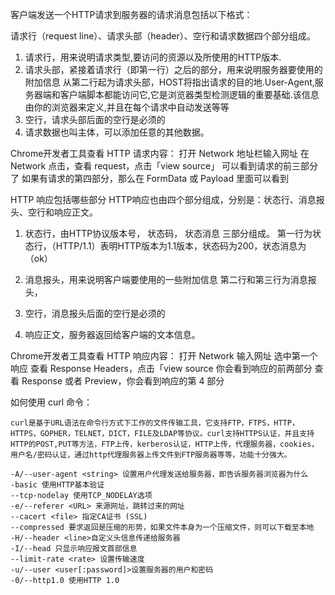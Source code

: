 客户端发送一个HTTP请求到服务器的请求消息包括以下格式：

请求行（request line）、请求头部（header）、空行和请求数据四个部分组成。
1. 请求行，用来说明请求类型,要访问的资源以及所使用的HTTP版本.
2. 请求头部，紧接着请求行（即第一行）之后的部分，用来说明服务器要使用的附加信息
从第二行起为请求头部，HOST将指出请求的目的地.User-Agent,服务器端和客户端脚本都能访问它,它是浏览器类型检测逻辑的重要基础.该信息由你的浏览器来定义,并且在每个请求中自动发送等等
3. 空行，请求头部后面的空行是必须的
4. 请求数据也叫主体，可以添加任意的其他数据。

Chrome开发者工具查看 HTTP 请求内容：
打开 Network
地址栏输入网址
在 Network 点击，查看 request，点击「view source」
可以看到请求的前三部分了
如果有请求的第四部分，那么在 FormData 或 Payload 里面可以看到

HTTP 响应包括哪些部分
HTTP响应也由四个部分组成，分别是：状态行、消息报头、空行和响应正文。
1. 状态行，由HTTP协议版本号， 状态码， 状态消息 三部分组成。
第一行为状态行，（HTTP/1.1）表明HTTP版本为1.1版本，状态码为200，状态消息为（ok）

2. 消息报头，用来说明客户端要使用的一些附加信息
第二行和第三行为消息报头，

3. 空行，消息报头后面的空行是必须的
4. 响应正文，服务器返回给客户端的文本信息。

Chrome开发者工具查看 HTTP 响应内容：
打开 Network
输入网址
选中第一个响应
查看 Response Headers，点击「view source
你会看到响应的前两部分
查看 Response 或者 Preview，你会看到响应的第 4 部分

如何使用 curl 命令：

	curl是基于URL语法在命令行方式下工作的文件传输工具，它支持FTP，FTPS，HTTP，HTTPS，GOPHER，TELNET，DICT，FILE及LDAP等协议。curl支持HTTPS认证，并且支持HTTP的POST,PUT等方法，FTP上传，kerberos认证，HTTP上传，代理服务器，cookies，用户名/密码认证，通过http代理服务器上传文件到FTP服务器等等，功能十分强大。
	
	-A/--user-agent <string> 设置用户代理发送给服务器，即告诉服务器浏览器为什么
    -basic 使用HTTP基本验证
    --tcp-nodelay 使用TCP_NODELAY选项
    -e/--referer <URL> 来源网址，跳转过来的网址
    --cacert <file> 指定CA证书 (SSL)
    --compressed 要求返回是压缩的形势，如果文件本身为一个压缩文件，则可以下载至本地
    -H/--header <line>自定义头信息传递给服务器
    -I/--head 只显示响应报文首部信息
    --limit-rate <rate> 设置传输速度
    -u/--user <user[:password]>设置服务器的用户和密码
    -0/--http1.0 使用HTTP 1.0